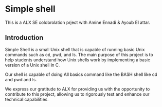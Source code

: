 # Simple shell
This is a ALX SE colobrolation prject with Amine Ennadi & Ayoub El attar.
## Introduction
Simple Shell is a small Unix shell that is capable of running basic Unix commands such as cd, pwd, and ls. The main purpose of this project is to help students understand how Unix shells work by implementing a basic version of a Unix shell in C.

Our shell is capable of doing All basics command like the BASH shell like cd and pwd and ls.

We express our gratitude to ALX for providing us with the opportunity to contribute to this project, allowing us to rigorously test and enhance our technical capabilities.
